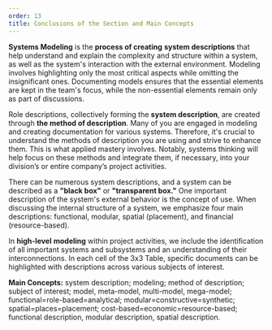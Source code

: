 ```yaml
---
order: 13
title: Conclusions of the Section and Main Concepts
---
```


**Systems Modeling** is the **process of creating** **system descriptions** that help understand and explain the complexity and structure within a system, as well as the system's interaction with the external environment. Modeling involves highlighting only the most critical aspects while omitting the insignificant ones. Documenting models ensures that the essential elements are kept in the team's focus, while the non-essential elements remain only as part of discussions.

Role descriptions, collectively forming the **system description**, are created through **the method of description**. Many of you are engaged in modeling and creating documentation for various systems. Therefore, it's crucial to understand the methods of description you are using and strive to enhance them. This is what applied mastery involves. Notably, systems thinking will help focus on these methods and integrate them, if necessary, into your division’s or entire company’s project activities.

There can be numerous system descriptions, and a system can be described as a **"black box"** or **"transparent box."** One important description of the system's external behavior is the concept of use. When discussing the internal structure of a system, we emphasize four main descriptions: functional, modular, spatial (placement), and financial (resource-based).

In **high-level** **modeling** within project activities, we include the identification of all important systems and subsystems and an understanding of their interconnections. In each cell of the 3x3 Table, specific documents can be highlighted with descriptions across various subjects of interest.

**Main Concepts:** system description; modeling; method of description; subject of interest; model, meta-model, multi-model, mega-model; functional=role-based=analytical; modular=constructive=synthetic; spatial=places=placement; cost-based=economic=resource-based; functional description, modular description, spatial description.
